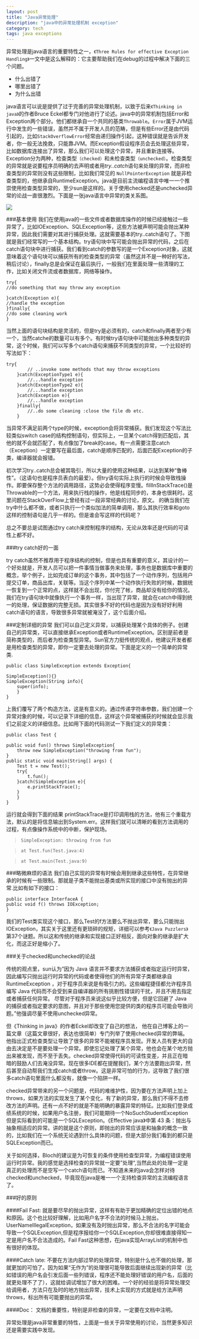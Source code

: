 ```yaml
---
layout: post
title: "Java异常处理"
description: "java中的异常处理机制 exception"
category: tech
tags: java exceptions
---
```

异常处理是java语言的重要特性之一，`《Three Rules for effective Exception Handling》`一文中是这么解释的：它主要帮助我们在debug的过程中解决下面的三个问题。

+ 什么出错了
+ 哪里出错了
+ 为什么出错

java语言可以说是提供了过于完善的异常处理机制，以致于后来`《Thinking in java》`的作者Bruce Eckel都专门对他进行了论述。java中的异常机制包括Error和Exception两个部分。他们都继承自一个共同的基类`Throwable`。`Error`属于JVM运行中发生的一些错误，虽然并不属于开发人员的范畴，但是有些Error还是由代码引起的，比如`StackOverflowError`经常由递归操作引起，这种错误就是告诉开发者，你一般无法挽救，只能靠JVM。而Exception假设程序员会去处理这些异常，比如数据库连接出了异常，那么我们可以处理这个异常，并且重新连接等。Exception分为两种，检查类型`（checked）`和未检查类型`（unchecked）`。检查类型的异常就是说要程序员明确的去声明或者用*try..catch*语句来处理的异常，而非检查类型的异常则没有这些限制，比如我们常见的 `NullPointerException` 就是非检查类型的，他继承自RuntimeException。java是目前主流编程语言中唯一一个推崇使用检查类型异常的，至少sun是这样的。关于使用checked还是unchecked异常的论战一直很激烈。下面是一张java语言中异常的类关系图。

![](/assets/images/pages/java-exception-1.gif)


###基本使用
我们在使用java的一些文件或者数据库操作的时候已经接触过一些异常了，比如IOException、SQLException等，这些方法被声明可能会抛出某种异常，因此我们需要对其进行捕获处理。这就需要基本的try..catch语句了。下图就是我们经常写的一个基本结构。try语句块中写可能会抛出异常的代码，之后在catch语句块中进行捕获。我们看到catch的参数写的是一个Exception对象，这就意味着这个语句块可以捕获所有的检查类型的异常（虽然这并不是一种好的写法，稍后讨论），finally总是会保证在最后执行，一般我们在里面处理一些清理的工作，比如关闭文件流或者数据库，网络等操作。


    try{
    //do something that may throw any exception
    
    }catch(Exception e){
    //handle the exception
    }finally{
    //do some cleaning work
    }


当然上面的语句块结构是灵活的，但是try是必须有的，catch和finally两者至少有一个，当然catche的数量可以有多个。有时候try语句块中可能抛出多种类型的异常，这个时候，我们可以写多个catch语句来捕获不同类型的异常，一个比较好的写法如下：
    
    try{
            // ..invoke some methods that may throw exceptions
        }catch(ExceptionType1 e){
            //...handle exception
        }catch(ExceptionType2 e){
            //...handle exception
        }catch(Exception e){
            //...handle exception
        }finally{
            //..do some cleaning :close the file db etc.
        }
当异常不满足前两个type的时候，exception会将异常捕获。我们发现这个写法比较类似switch case的结构控制语句，但实际上，一旦某个catch得到匹配后，其他的就不会就匹配了，有点像加了break的case。有一点需要注意catch（Exception）一定要写在最后面，catch是顺序匹配的，后面匹配Exception的子类，编译器就会报错。

初次学习try..catch总会被其吸引，所以大量的使用这种结果，以达到某种“鲁棒性”。（这语句也是程序员表白的最爱）。但try语句实际上执行的时候会导致栈操作。即要保存整个方法的调用路径，这势必会使得程序变慢。fillInStackTrace()是Throwable的一个方法，用来执行栈的操作，他是线程同步的，本身也很耗时。这里问题在StackOverFlow上曾经有过一段非常经典的讨论，原文。 的确当我们在try中什么都不做，或者只执行一个类似加法的简单调用，那么其执行效率和goto这样的控制语句是几乎一样的。但是谁会写这样的代码呢？

总之不要总是试图通过try catch来控制程序的结构，无论从效率还是代码的可读性上都不好。

###try catch好的一面

try catch虽然不推荐用于程序结构的控制，但是也具有重要的意义，其设计的一个好处就是，开发人员可以把一件事情当做事务来处理，事务也是数据库中重要的概念，举个例子，比如完成订单的这个事务，其中包括了一个动作序列，包括用户提交订单，商品出库，关联等。当这个序列中某一个动作执行失败的时候，数据统一恢复到一个正常的点，这样就不会出现，你付完了帐，商品却没有给你的情况。我们在try语句块中就像执行一个事务一样，当出现了异常，就会在catch中得到统一的处理，保证数据的完整无损。其实很多不好的代码也是因为没有好好利用catch语句的语言，导致很多异常就被淹没了，这个后面介绍。

###定制详细的异常
我们可以自己定义异常，以捕获处理某个具体的例子。创建自己的异常类，可以直接继承Exception或者RuntimeException。区别是前者是简称类型的，而后者为检查类型异常。Sun官方力挺传统的观点，他建议开发者都是用检查类型的异常，即你一定要去处理的异常。下面是定义的一个简单的异常类.

    public class SimpleException extends Exception{
 
    SimpleException(){}
    SimpleException(String info){
        super(info);
        }
    }
上我们覆写了两个构造方法，这是有意义的。通过传递字符串参数，我们创建一个异常对象的时候，可以记录下详细的信息，这样这个异常被捕获的时候就会显示我们之前定义的详细信息。比如用下面的代码测试一下我们定义的异常类：

    public class Test {
 
    public void fun() throws SimpleException{
        throw new SimpleException("throwing from fun");
    }
    public static void main(String[] args) {
        Test t = new Test();
        try{
            t.fun();
        }catch(SimpleException e){
            e.printStackTrace();
        }
        }
    }
运行就会得到下面的结果 printStackTrace是打印调用栈的方法，他有三个重载方法，默认的是将信息输出到System.err。这样我们就可以清晰的看到方法调用的过程，有点像操作系统中的中断，保护现场。

> `SimpleException: throwing from fun`

> `at Test.fun(Test.java:4)`

> `at Test.main(Test.java:9)`

###略微麻烦的语法
我们自己实现的异常有时候会用到继承这些特性，在异常继承的时候有一些限制。那就是子类不能抛出基类或所实现的接口中没有抛出的异常.比如有如下的接口：
   
    public interface InterfaceA {
    public void f() throws IOException;
    }

我们的Test类实现这个接口，那么Test的f方法要么不抛出异常，要么只能抛出IOException，其实关于这里还有更琐碎的规矩，详细可以参考`《Java Puzzlers》`第37个谜题。所以这和传统的继承和实现接口正好相反，面向对象的继承是扩大化，而这正好是缩小了。

 

###关于checked和unchecked的论战

传统的观点里，sun认为”因为 Java 语言并不要求方法捕获或者指定运行时异常，因此编写只抛出运行时异常的代码或者使得他们的所有异常子类都继承自 RuntimeException ，对于程序员来说是有吸引力的。这些编程捷径都允许程序员编写 Java 代码而不会受到来自编译器的所有挑剔性错误的干扰，并且不用去指定或者捕获任何异常。 尽管对于程序员来说这似乎比较方便，但是它回避了 Java 的捕获或者指定要求的意图，并且对于那些使用您提供的类的程序员可能会导致问题。”他强调尽量不使用unchecked异常。

但《Thinking in java》的作者Eckel却改变了自己的想法， 他在自己博客上的一篇文章（这篇文章很好，表达也很简单）专门列举了使用checked异常的弊端。他指出正式检查类型让导致了很多的异常不能被程序员发现。开发人员有更大的自由去决定是不是要处理一个异常。即使忘记处理了某个异常，他也会在某个地方抛出来被发现，而不至于丢失。checked异常使得代码的可读性变差，并且正在暗暗的鼓励人们去淹没异常。现在很多IDE都在提醒我们，某个方法要跑出异常，然后甚至自动帮我们生成catch或者throw。这是非常可怕的行为，这导致了我们很多catch语句里面什么都没有，就像一个陷阱一样。

checked异常带来的另一个问题是，代码的难维护性，因为要在方法声明上加上throws，如果方法的实现发生了某个变化，有了新的异常，那么我们不得不去修改方法的声明。还有一点不好的就是不能明确的暴露异常的特征。比如我们登录成绩系统的时候，如果用户名注册，我们可能期待一个NoSuchStudentException但是实际看到的可能是一个SQLException。《Effective java》中第 43 条：抛出与抽象相适应的异常。讲的就是这个原则，即抛出的异常应该是和抽象的概念一致的，比如我们在一个系统无论遇到什么具体的问题，但是大部分我们看到的都只是SQLException而已。

关于如何选择，Bloch的建议是为可恢复的条件使用检查型异常，为编程错误使用运行时异常。我的感觉是选择检查的异常就一定要”处理“,当然此处的处理一定是真正的处理而不是空写一个catch语句而已。不知道未来的java会怎样对待checked和unchecked，毕竟现在java是唯一一个支持检查异常的主流编程语言了。

###好的原则

####Fail Fast:
就是要尽早的抛出异常，这样有有助于更加精确的定位出错的地点和原因。这个也比较好理解，比如用户名字不合法的时候马上抛出，UserNameIllegalException，如果没有及时抛出异常，那么不合法的名字可能会导致一个SQLException,但是程序报给你一个SQLException,你却很难直接得知一定是用户名不合法造成的。Fail Fast这种思想，在java实现ArrayList的机制中也有很好的体现。

####Catch late:
不要在方法内部过早的处理异常，特别是什么也不做的处理，那就更加的可怕了。因为如果“无作为”的处理很可能导致后面继续出现新的异常（比如错误的用户名会引发后面一些列错误，程序还不能处理好错误的用户名，后面的就更处理不了了），这就给调试增加了很大的困难。一个好的经验是将异常处理交给调用者，方法只在及时的地方抛出异常，技术上实现的方式就是给方法声明throws，标出所有可能要抛出的异常。

####Doc：
文档的重要性，特别是非检查的异常，一定要在文档中注明。


异常处理是java非常重要的特性，上面是一些关于异常使用的讨论，当然更多知识还是需要实践中发现。